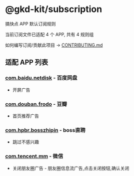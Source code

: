# @gkd-kit/subscription

搞快点 APP 默认订阅规则

当前订阅文件已适配 4 个 APP, 共有 4 规则组

如何编写订阅/贡献此项目 -> [CONTRIBUTING.md](./CONTRIBUTING.md)

## 适配 APP 列表

### [com.baidu.netdisk](/src/apps/com.baidu.netdisk.ts) - 百度网盘

- 开屏广告

### [com.douban.frodo](/src/apps/com.douban.frodo.ts) - 豆瓣

- 首页推荐广告

### [com.hpbr.bosszhipin](/src/apps/com.hpbr.bosszhipin.ts) - boss直聘

- 跳过不感兴趣

### [com.tencent.mm](/src/apps/com.tencent.mm.ts) - 微信

- 关闭朋友圈广告 - 朋友圈信息流广告,点击关闭按钮,确认关闭

